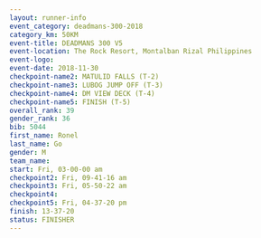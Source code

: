 ```yaml
---
layout: runner-info 
event_category: deadmans-300-2018 
category_km: 50KM 
event-title: DEADMANS 300 V5 
event-location: The Rock Resort, Montalban Rizal Philippines 
event-logo: 
event-date: 2018-11-30 
checkpoint-name2: MATULID FALLS (T-2) 
checkpoint-name3: LUBOG JUMP OFF (T-3) 
checkpoint-name4: DM VIEW DECK (T-4) 
checkpoint-name5: FINISH (T-5) 
overall_rank: 39
gender_rank: 36
bib: 5044
first_name: Ronel
last_name: Go
gender: M
team_name: 
start: Fri, 03-00-00 am
checkpoint2: Fri, 09-41-16 am
checkpoint3: Fri, 05-50-22 am
checkpoint4: 
checkpoint5: Fri, 04-37-20 pm
finish: 13-37-20
status: FINISHER
---
```

